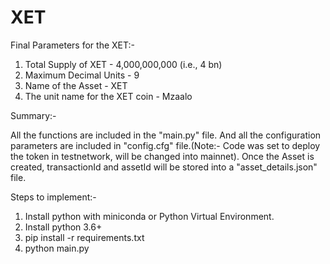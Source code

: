 # XET
Final Parameters for the XET:-
1. Total Supply of XET - 4,000,000,000 (i.e., 4 bn)
2. Maximum Decimal Units - 9
3. Name of the Asset - XET
4. The unit name for the XET coin - Mzaalo

Summary:-

All the functions are included in the "main.py" file. And all the configuration parameters are included in "config.cfg" file.(Note:- Code was set to deploy the token in testnetwork, will be changed into mainnet). Once the Asset is created, transactionId and assetId will be stored into a "asset_details.json" file.

Steps to implement:-

1. Install python with miniconda or Python Virtual Environment.
2. Install python 3.6+
3. pip install -r requirements.txt
4. python main.py
